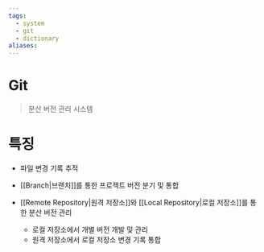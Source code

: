 ```yaml
---
tags:
  - system
  - git
  - dictionary
aliases:
---
```

# Git
> 분산 버전 관리 시스템
# 특징
- 파일 변경 기록 추적

- [[Branch|브랜치]]를 통한 프로젝트 버전 분기 및 통합
- [[Remote Repository|원격 저장소]]와 [[Local Repository|로컬 저장소]]를 통한 분산 버전 관리
	- 로컬 저장소에서 개별 버전 개발 및 관리
	- 원격 저장소에서 로컬 저장소 변경 기록 통합